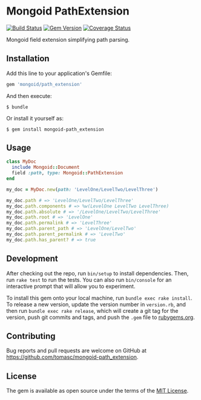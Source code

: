 # Mongoid PathExtension

[![Build Status](https://travis-ci.org/tomasc/mongoid-path_extension.svg)](https://travis-ci.org/tomasc/mongoid-path_extension) [![Gem Version](https://badge.fury.io/rb/mongoid-path_extension.svg)](http://badge.fury.io/rb/mongoid-path_extension) [![Coverage Status](https://img.shields.io/coveralls/tomasc/mongoid-path_extension.svg)](https://coveralls.io/r/tomasc/mongoid-path_extension)

Mongoid field extension simplifying path parsing.

## Installation

Add this line to your application's Gemfile:

```ruby
gem 'mongoid/path_extension'
```

And then execute:

    $ bundle

Or install it yourself as:

    $ gem install mongoid-path_extension

## Usage

```ruby
class MyDoc
  include Mongoid::Document
  field :path, type: Mongoid::PathExtension
end

my_doc = MyDoc.new(path: 'LevelOne/LevelTwo/LevelThree')

my_doc.path # => 'LevelOne/LevelTwo/LevelThree'
my_doc.path.components # => %w(LevelOne LevelTwo LevelThree)
my_doc.path.absolute # => '/LevelOne/LevelTwo/LevelThree'
my_doc.path.root # => 'LevelOne'
my_doc.path.permalink # => 'LevelThree'
my_doc.path.parent_path # => 'LevelOne/LevelTwo'
my_doc.path.parent_permalink # => 'LevelTwo'
my_doc.path.has_parent? # => true
```

## Development

After checking out the repo, run `bin/setup` to install dependencies. Then, run `rake test` to run the tests. You can also run `bin/console` for an interactive prompt that will allow you to experiment.

To install this gem onto your local machine, run `bundle exec rake install`. To release a new version, update the version number in `version.rb`, and then run `bundle exec rake release`, which will create a git tag for the version, push git commits and tags, and push the `.gem` file to [rubygems.org](https://rubygems.org).

## Contributing

Bug reports and pull requests are welcome on GitHub at https://github.com/tomasc/mongoid-path_extension.


## License

The gem is available as open source under the terms of the [MIT License](http://opensource.org/licenses/MIT).

